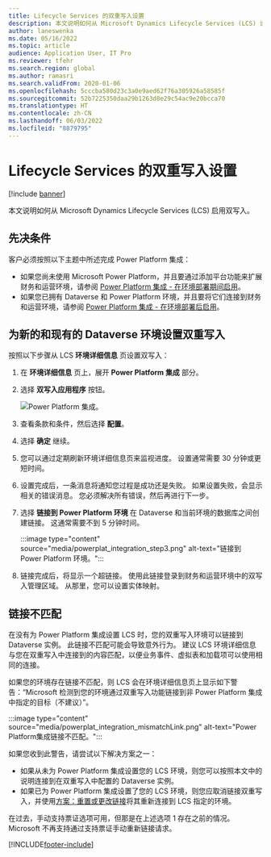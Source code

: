 ```yaml
---
title: Lifecycle Services 的双重写入设置
description: 本文说明如何从 Microsoft Dynamics Lifecycle Services (LCS) 设置双写入连接。
author: laneswenka
ms.date: 05/16/2022
ms.topic: article
audience: Application User, IT Pro
ms.reviewer: tfehr
ms.search.region: global
ms.author: ramasri
ms.search.validFrom: 2020-01-06
ms.openlocfilehash: 5cccba580d23c3a0e9aed62f76a305926a58585f
ms.sourcegitcommit: 52b7225350daa29b1263d8e29c54ac9e20bcca70
ms.translationtype: HT
ms.contentlocale: zh-CN
ms.lasthandoff: 06/03/2022
ms.locfileid: "8879795"
---
```

# <a name="dual-write-setup-from-lifecycle-services"></a>Lifecycle Services 的双重写入设置

[!include [banner](../../includes/banner.md)]



本文说明如何从 Microsoft Dynamics Lifecycle Services (LCS) 启用双写入。

## <a name="prerequisites"></a>先决条件

客户必须按照以下主题中所述完成 Power Platform 集成：

- 如果您尚未使用 Microsoft Power Platform，并且要通过添加平台功能来扩展财务和运营环境，请参阅 [Power Platform 集成 - 在环境部署期间启用](../../power-platform/enable-power-platform-integration.md#enable-during-deploy)。
- 如果您已拥有 Dataverse 和 Power Platform 环境，并且要将它们连接到财务和运营环境，请参阅 [Power Platform 集成 - 在环境部署后启用](../../power-platform/enable-power-platform-integration.md#enable-after-deploy)。

## <a name="set-up-dual-write-for-new-or-existing-dataverse-environments"></a>为新的和现有的 Dataverse 环境设置双重写入

按照以下步骤从 LCS **环境详细信息** 页设置双写入：

1. 在 **环境详细信息** 页上，展开 **Power Platform 集成** 部分。

2. 选择 **双写入应用程序** 按钮。

    ![Power Platform 集成。](media/powerplat_integration_step2.png)

3. 查看条款和条件，然后选择 **配置**。

4. 选择 **确定** 继续。

5. 您可以通过定期刷新环境详细信息页来监视进度。 设置通常需要 30 分钟或更短时间。  

6. 设置完成后，一条消息将通知您过程是成功还是失败。 如果设置失败，会显示相关的错误消息。 您必须解决所有错误，然后再进行下一步。

7. 选择 **链接到 Power Platform 环境** 在 Dataverse 和当前环境的数据库之间创建链接。 这通常需要不到 5 分钟时间。

    :::image type="content" source="media/powerplat_integration_step3.png" alt-text="链接到 Power Platform 环境。":::

8. 链接完成后，将显示一个超链接。 使用此链接登录到财务和运营环境中的双写入管理区域。 从那里，您可以设置实体映射。

## <a name="linking-mismatch"></a>链接不匹配

在没有为 Power Platform 集成设置 LCS 时，您的双重写入环境可以链接到 Dataverse 实例。 此链接不匹配可能会导致意外行为。 建议 LCS 环境详细信息与您在双重写入中连接到的内容匹配，以便业务事件、虚拟表和加载项可以使用相同的连接。

如果您的环境存在链接不匹配，则 LCS 会在环境详细信息页上显示如下警告：“Microsoft 检测到您的环境通过双重写入功能链接到非 Power Platform 集成中指定的目标（不建议）”。

:::image type="content" source="media/powerplat_integration_mismatchLink.png" alt-text="Power Platform集成链接不匹配。":::

如果您收到此警告，请尝试以下解决方案之一：

- 如果从未为 Power Platform 集成设置您的 LCS 环境，则您可以按照本文中的说明连接到在双重写入中配置的 Dataverse 实例。
- 如果已为 Power Platform 集成设置了您的 LCS 环境，则您应取消链接双重写入，并使用[方案：重置或更改链接](relink-environments.md#scenario-reset-or-change-linking)将其重新连接到 LCS 指定的环境。

在过去，手动支持票证选项可用，但那是在上述选项 1 存在之前的情况。  Microsoft 不再支持通过支持票证手动重新链接请求。

[!INCLUDE[footer-include](../../../../includes/footer-banner.md)]
